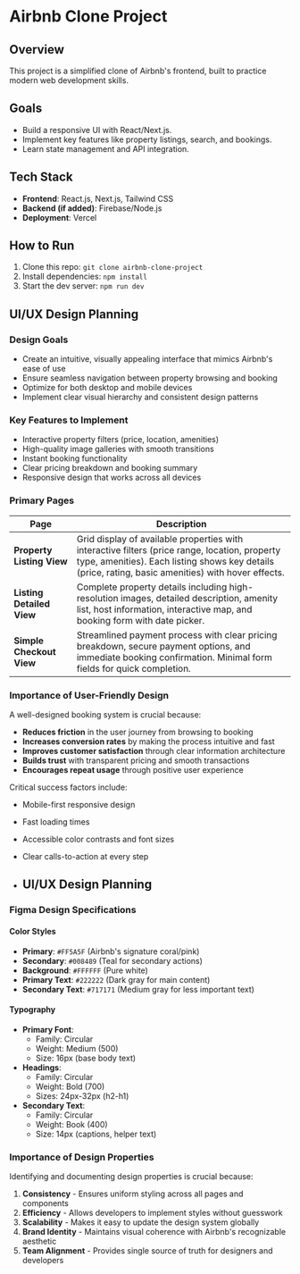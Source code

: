 # Airbnb Clone Project  

## Overview  
This project is a simplified clone of Airbnb's frontend, built to practice modern web development skills.  

## Goals  
- Build a responsive UI with React/Next.js.  
- Implement key features like property listings, search, and bookings.  
- Learn state management and API integration.  

## Tech Stack  
- **Frontend**: React.js, Next.js, Tailwind CSS  
- **Backend (if added)**: Firebase/Node.js  
- **Deployment**: Vercel  

## How to Run  
1. Clone this repo: `git clone airbnb-clone-project`  
2. Install dependencies: `npm install`  
3. Start the dev server: `npm run dev`  

## UI/UX Design Planning

### Design Goals
- Create an intuitive, visually appealing interface that mimics Airbnb's ease of use
- Ensure seamless navigation between property browsing and booking
- Optimize for both desktop and mobile devices
- Implement clear visual hierarchy and consistent design patterns

### Key Features to Implement
- Interactive property filters (price, location, amenities)
- High-quality image galleries with smooth transitions
- Instant booking functionality
- Clear pricing breakdown and booking summary
- Responsive design that works across all devices

### Primary Pages

| Page | Description |
|------|-------------|
| **Property Listing View** | Grid display of available properties with interactive filters (price range, location, property type, amenities). Each listing shows key details (price, rating, basic amenities) with hover effects. |
| **Listing Detailed View** | Complete property details including high-resolution images, detailed description, amenity list, host information, interactive map, and booking form with date picker. |
| **Simple Checkout View** | Streamlined payment process with clear pricing breakdown, secure payment options, and immediate booking confirmation. Minimal form fields for quick completion. |

### Importance of User-Friendly Design
A well-designed booking system is crucial because:
- **Reduces friction** in the user journey from browsing to booking
- **Increases conversion rates** by making the process intuitive and fast
- **Improves customer satisfaction** through clear information architecture
- **Builds trust** with transparent pricing and smooth transactions
- **Encourages repeat usage** through positive user experience

Critical success factors include:
- Mobile-first responsive design
- Fast loading times
- Accessible color contrasts and font sizes
- Clear calls-to-action at every step

- ## UI/UX Design Planning

### Figma Design Specifications

#### Color Styles
- **Primary**: `#FF5A5F` (Airbnb's signature coral/pink)
- **Secondary**: `#008489` (Teal for secondary actions)
- **Background**: `#FFFFFF` (Pure white)
- **Primary Text**: `#222222` (Dark gray for main content)
- **Secondary Text**: `#717171` (Medium gray for less important text)

#### Typography
- **Primary Font**: 
  - Family: Circular
  - Weight: Medium (500)
  - Size: 16px (base body text)
- **Headings**:
  - Family: Circular
  - Weight: Bold (700)
  - Sizes: 24px-32px (h2-h1)
- **Secondary Text**:
  - Family: Circular
  - Weight: Book (400)
  - Size: 14px (captions, helper text)

### Importance of Design Properties
Identifying and documenting design properties is crucial because:
1. **Consistency** - Ensures uniform styling across all pages and components
2. **Efficiency** - Allows developers to implement styles without guesswork
3. **Scalability** - Makes it easy to update the design system globally
4. **Brand Identity** - Maintains visual coherence with Airbnb's recognizable aesthetic
5. **Team Alignment** - Provides single source of truth for designers and developers
